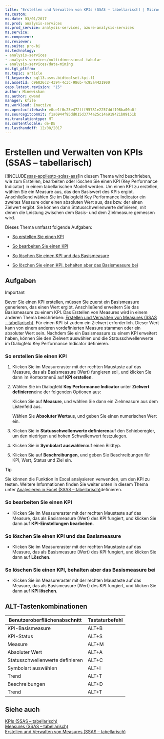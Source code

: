 ```yaml
---
title: "Erstellen und Verwalten von KPIs (SSAS – tabellarisch) | Microsoft Docs"
ms.custom: 
ms.date: 03/01/2017
ms.prod: analysis-services
ms.prod_service: analysis-services, azure-analysis-services
ms.service: 
ms.component: 
ms.reviewer: 
ms.suite: pro-bi
ms.technology:
- analysis-services
- analysis-services/multidimensional-tabular
- analysis-services/data-mining
ms.tgt_pltfrm: 
ms.topic: article
f1_keywords: sql13.asvs.bidtoolset.kpi.f1
ms.assetid: c96026c2-4394-4c3c-986b-4c95a4421900
caps.latest.revision: "15"
author: Minewiskan
ms.author: owend
manager: kfile
ms.workload: Inactive
ms.openlocfilehash: e0ce1f0c25e472fff95781e2257ddf198ba00a0f
ms.sourcegitcommit: f1a6944f95dd015d3774a25c14a919421b09151b
ms.translationtype: MT
ms.contentlocale: de-DE
ms.lasthandoff: 12/08/2017
---
```

# <a name="create-and-manage-kpis-ssas-tabular"></a>Erstellen und Verwalten von KPIs (SSAS – tabellarisch)
[!INCLUDE[ssas-appliesto-sqlas-aas](../../includes/ssas-appliesto-sqlas-aas.md)]In diesem Thema wird beschrieben, wie zum Erstellen, bearbeiten oder löschen Sie einen KPI (Key Performance Indicator) in einem tabellarischen Modell werden. Um einen KPI zu erstellen, wählen Sie ein Measure aus, das den Basiswert des KPIs ergibt. Anschließend wählen Sie im Dialogfeld Key Performance Indicator ein zweites Measure oder einen absoluten Wert aus, das bzw. der einen Zielwert ergibt. Sie können dann Statusschwellenwerte definieren, mit denen die Leistung zwischen dem Basis- und dem Zielmeasure gemessen wird.  
  
 Dieses Thema umfasst folgende Aufgaben:  
  
-   [So erstellen Sie einen KPI](#bkmk_create_KPI)  
  
-   [So bearbeiten Sie einen KPI](#bkmk_edit_KPI)  
  
-   [So löschen Sie einen KPI und das Basismeasure](#bkmk_delete)  
  
-   [So löschen Sie einen KPI, behalten aber das Basismeasure bei](#bkmk_delete_KPI)  
  
## <a name="tasks"></a>Aufgaben  
  
> [!IMPORTANT]  
>  Bevor Sie einen KPI erstellen, müssen Sie zuerst ein Basismeasure generieren, das einen Wert ergibt. Anschließend erweitern Sie das Basismeasure zu einem KPI. Das Erstellen von Measures wird in einem anderen Thema beschrieben: [Erstellen und Verwalten von Measures &#40;SSAS – tabellarisch&#41;](../../analysis-services/tabular-models/create-and-manage-measures-ssas-tabular.md). Für einen KPI ist zudem ein Zielwert erforderlich. Dieser Wert kann von einem anderen vordefinierten Measure stammen oder ein absoluter Wert sein. Nachdem Sie ein Basismeasure zu einem KPI erweitert haben, können Sie den Zielwert auswählen und die Statusschwellenwerte im Dialogfeld Key Performance Indicator definieren.  
  
###  <a name="bkmk_create_KPI"></a> So erstellen Sie einen KPI  
  
1.  Klicken Sie im Measureraster mit der rechten Maustaste auf das Measure, das als Basismeasure (Wert) fungieren soll, und klicken Sie dann im Kontextmenü auf **KPI erstellen**.  
  
2.  Wählen Sie im Dialogfeld **Key Performance Indicator** unter **Zielwert definieren**eine der folgenden Optionen aus:  
  
     Klicken Sie auf **Measure**, und wählen Sie dann ein Zielmeasure aus dem Listenfeld aus.  
  
     Wählen Sie **Absoluter Wert**aus, und geben Sie einen numerischen Wert ein.  
  
3.  Klicken Sie in **Statusschwellenwerte definieren**auf den Schieberegler, um den niedrigen und hohen Schwellenwert festzulegen.  
  
4.  Klicken Sie in **Symbolart auswählen**auf einen Bildtyp.  
  
5.  Klicken Sie auf **Beschreibungen**, und geben Sie Beschreibungen für KPI, Wert, Status und Ziel ein.  
  
> [!TIP]  
>  Sie können die Funktion In Excel analysieren verwenden, um den KPI zu testen. Weitere Informationen finden Sie weiter unten in diesem Thema unter [Analysieren in Excel &#40;SSAS – tabellarisch&#41;](../../analysis-services/tabular-models/analyze-in-excel-ssas-tabular.md)definieren.  
  
###  <a name="bkmk_edit_KPI"></a> So bearbeiten Sie einen KPI  
  
-   Klicken Sie im Measureraster mit der rechten Maustaste auf das Measure, das als Basismeasure (Wert) des KPI fungiert, und klicken Sie dann auf **KPI-Einstellungen bearbeiten**.  
  
###  <a name="bkmk_delete"></a> So löschen Sie einen KPI und das Basismeasure  
  
-   Klicken Sie im Measureraster mit der rechten Maustaste auf das Measure, das als Basismeasure (Wert) des KPI fungiert, und klicken Sie dann auf **Löschen**.  
  
###  <a name="bkmk_delete_KPI"></a> So löschen Sie einen KPI, behalten aber das Basismeasure bei  
  
-   Klicken Sie im Measureraster mit der rechten Maustaste auf das Measure, das als Basismeasure (Wert) des KPI fungiert, und klicken Sie dann auf **KPI löschen**.  
  
## <a name="alt-shortcuts"></a>ALT-Tastenkombinationen  
  
|Benutzeroberflächenabschnitt|Tastaturbefehl|  
|----------------|-----------------|  
|KPI-Basismeasure|ALT+B|  
|KPI-Status|ALT+S|  
|Measure|ALT+M|  
|Absoluter Wert|ALT+A|  
|Statusschwellenwerte definieren|ALT+C|  
|Symbolart auswählen|ALT+I|  
|Trend|ALT+T|  
|Beschreibungen|ALT+D|  
|Trend|ALT+T|  
  
## <a name="see-also"></a>Siehe auch  
 [KPIs &#40;SSAS – tabellarisch&#41;](../../analysis-services/tabular-models/kpis-ssas-tabular.md)   
 [Measures &#40;SSAS – tabellarisch&#41;](../../analysis-services/tabular-models/measures-ssas-tabular.md)   
 [Erstellen und Verwalten von Measures &#40;SSAS – tabellarisch&#41;](../../analysis-services/tabular-models/create-and-manage-measures-ssas-tabular.md)  
  
  
